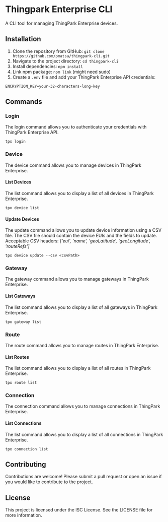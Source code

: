 # Thingpark Enterprise CLI

A CLI tool for managing ThingPark Enterprise devices.

## Installation

1. Clone the repository from GitHub: `git clone https://github.com/pmatsa/thingpark-cli.git`
2. Navigate to the project directory: `cd thingpark-cli`
3. Install dependencies: `npm install`
4. Link npm package: `npm link` (might need sudo)
5. Create a `.env` file and add your ThingPark Enterprise API credentials:

```
ENCRYPTION_KEY=your-32-characters-long-key
```

## Commands

### Login

The login command allows you to authenticate your credentials with ThingPark Enterprise API.

```
tpx login
```

### Device

The device command allows you to manage devices in ThingPark Enterprise.

#### List Devices

The list command allows you to display a list of all devices in ThingPark Enterprise.

```
tpx device list
```

#### Update Devices

The update command allows you to update device information using a CSV file. The CSV file should contain the device EUIs and the fields to update.
Acceptable CSV headers: *['eui', 'name', 'geoLatitude', 'geoLongitude', 'routeRefs']*

```
tpx device update --csv <csvPath>
```

### Gateway

The gateway command allows you to manage gateways in ThingPark Enterprise.

#### List Gateways

The list command allows you to display a list of all gateways in ThingPark Enterprise.

```
tpx gateway list
```

### Route

The route command allows you to manage routes in ThingPark Enterprise.

#### List Routes

The list command allows you to display a list of all routes in ThingPark Enterprise.

```
tpx route list
```

### Connection

The connection command allows you to manage connections in ThingPark Enterprise.

#### List Connections

The list command allows you to display a list of all connections in ThingPark Enterprise.

```
tpx connection list
```

## Contributing

Contributions are welcome! Please submit a pull request or open an issue if you would like to contribute to the project.

## License

This project is licensed under the ISC License. See the LICENSE file for more information.
